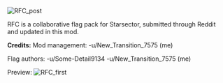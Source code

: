  ![RFC_post](https://github.com/user-attachments/assets/3564d20d-63fb-49f3-a3e3-1e5a5ff1d825)

RFC is a collaborative flag pack for Starsector, submitted through Reddit and updated in this mod.

**Credits:**
Mod management:
-u/New_Transition_7575 (me)

Flag authors:
-u/Some-Detail9134
-u/New_Transition_7575 (me)

Preview:
  ![RFC_first](https://github.com/user-attachments/assets/741ddef1-a648-4a4a-acc9-51625cba97c7)
